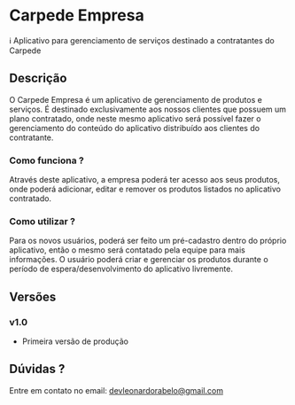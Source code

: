 
 # Carpede Empresa

:information_source:  Aplicativo para gerenciamento de serviços destinado a contratantes do Carpede

###

## Descrição

O Carpede Empresa é um aplicativo de gerenciamento de produtos e serviços. É destinado exclusivamente aos nossos clientes que possuem um plano contratado, onde neste mesmo aplicativo será possível fazer o gerenciamento do conteúdo do aplicativo distribuído aos clientes do contratante.

### Como funciona ?

Através deste aplicativo, a empresa poderá ter acesso aos seus produtos, onde poderá adicionar, editar e remover os produtos listados no aplicativo contratado.

### Como utilizar ?

Para os novos usuários, poderá ser feito um pré-cadastro dentro do próprio aplicativo, então o mesmo será contatado pela equipe para mais informações. O usuário poderá criar e gerenciar os produtos durante o período de espera/desenvolvimento do aplicativo livremente.

## Versões

### v1.0
- Primeira versão de produção

## Dúvidas ?

Entre em contato no email: devleonardorabelo@gmail.com





